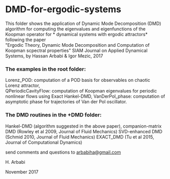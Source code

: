 # DMD-for-ergodic-systems
This folder shows the application of Dynamic Mode Decomposition (DMD) algorithm for computing the eigenvalues and eigenfunctions of the Koopman operator  for * dynamical systems with ergodic attractors* following the paper  
"Ergodic Theory, Dynamic Mode Decomposition and Computation of Koopman scpectral properties"
SIAM Journal on Applied Dynamical Systems, by Hassan Arbabi & Igor Mezic, 2017


### The examples in the root folder:

Lorenz_POD: computation of a POD basis for observables on chaotic Lorenz attractor,  
QPeriodicCavityFlow: computation of Koopman eigenvalues for periodic nonlinear flows using Exact Hankel-DMD,
VanDerPol_phase: computation of asymptotic phase for trajectories of Van der Pol oscillator.




### The DMD routines in the +DMD folder:

Hankel-DMD (algorithm suggested in the above paper),
companion-matrix DMD (Rowley et al 2009, Journal of Fluid Mechanics)
SVD-enhanced DMD (Schmid 2010, Journal of Fluid Mechanics)
EXACT_DMD (Tu et al 2015, Journal of Computational Dynamics) 


send comments and questions to arbabiha@gmail.com

H. Arbabi

November 2017
